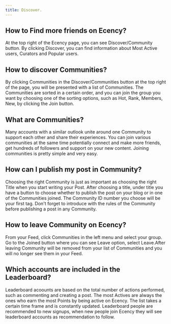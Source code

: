 ```yaml
---
title: Discover.
---
```


## How to Find more friends on Ecency?

At the top right of the Ecency page, you can see Discover/Community button. By clicking Discover, you can find information about Most Active users, Curators and Popular users.

## How to discover Communities?

By clicking Communities in the Discover/Communities button at the top right of the page, you will be presented with a list of Communities. The Communities are sorted in a certain order, and you can join the group you want by choosing one of the sorting options, such as Hot, Rank, Members, New, by clicking the Join button.

## What are Communities?

Many accounts with a similar outlook unite around one Community to support each other and share their experiences. You can join various communities at the same time potentially connect and make more friends, get hundreds of followers and support on your new content. Joining communities is pretty simple and very easy.

## How can I publish my post in Community?

Choosing the right Community is just as important as choosing the right Title when you start writing your Post. After choosing a title, under title you have a button to choose whether to publish the post on your blog or in one of the Communities joined. The Community ID number you choose will be your first tag. Don't forget to introduce with the rules of the Community before publishing a post in any Community.

## How to leave Community on Ecency?

From your Feed, click Communities in the left menu and select your group. Go to the Joined button where you can see Leave option, select Leave.After leaving Community will be removed from your list of Communities and you will no longer see them in your Feed.

## Which accounts are included in the Leaderboard?

Leaderboard acoounts are based on the total number of actions performed, such as commenting and creating a post. The most Actives are always the ones who earn the most Points by being active on Ecency. The list takes a certain time frame and is constantly updated. Leaderboard people are recommended to new signups, when new people join Ecency they will see leaderboard accounts as recommendation to follow.
